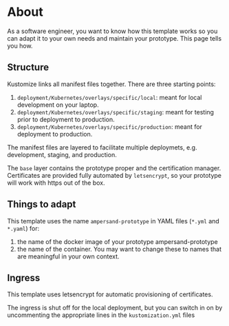 # About
As a software engineer, you want to know how this template works so you can adapt it to your own needs and maintain your prototype. This page tells you how.

## Structure
Kustomize links all manifest files together.
There are three starting points:
1. `deployment/Kubernetes/overlays/specific/local`: meant for local development on your laptop.
2. `deployment/Kubernetes/overlays/specific/staging`: meant for testing prior to deployment to production.
3. `deployment/Kubernetes/overlays/specific/production`: meant for deployment to production.

The manifest files are layered to facilitate multiple deploymets, e.g. development, staging, and production.

The `base` layer contains the prototype proper and the certification manager.
Certificates are provided fully automated by `letsencrypt`, so your prototype will work with https out of the box.

## Things to adapt
This template uses the name `ampersand-prototype` in YAML files (`*.yml` and `*.yaml`) for:
1. the name of the docker image of your prototype
ampersand-prototype
2. the name of the container.
You may want to change these to names that are meaningful in your own context.

## Ingress
This template uses letsencrypt for automatic provisioning of certificates.

The ingress is shut off for the local deployment, but you can switch in on by uncommenting the appropriate lines in the `kustomization.yml` files